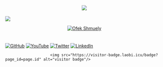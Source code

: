 
<h1 align="center"><img src="https://github.com/ofekshmuely/ofekshmuely/blob/master/assets/text.png?raw=true"/> </h1>

<img src="https://github.com/ofekshmuely/ofekshmuely/blob/master/assets/text.png?raw=true" /> 




<p align="center">
<a href="https://github.com/ofekshmuely/my-avatar"><img src="https://pbs.twimg.com/profile_banners/876106701895847936/1594601562/1500x500" alt="Ofek Shmuely" ></a>
</p>

<h1 align="center">
</h1>





<p align="center">

[![GitHub](icons/github.png)](https://github.com/ofekshmuely)
[![YouTube](icons/youtube.png)](https://youtube.com/user/ofek15)
[![Twitter](icons/twitter.png)](https://twitter.com/ofek_shmuely)
[![LinkedIn](icons/linkedin.png)](https://www.linkedin.com/in/ofeks/)





                        <img src="https://visitor-badge.laobi.icu/badge?page_id=page.id" alt="visitor badge"/>
